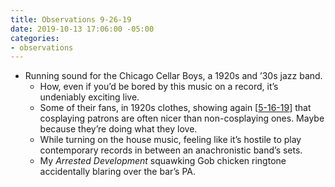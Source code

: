 ```yaml
---
title: Observations 9-26-19
date: 2019-10-13 17:06:00 -05:00
categories:
- observations
---
```


- Running sound for the Chicago Cellar Boys, a 1920s and ’30s jazz band.
	- How, even if you’d be bored by this music on a record, it’s undeniably exciting live.
	- Some of their fans, in 1920s clothes, showing again [[5-16-19](https://spencertweedy.com/observations/051619.html)] that cosplaying patrons are often nicer than non-cosplaying ones. Maybe because they’re doing what they love.
	- While turning on the house music, feeling like it’s hostile to play contemporary records in between an anachronistic band’s sets.
	- My *Arrested Development* squawking Gob chicken ringtone accidentally blaring over the bar’s PA.